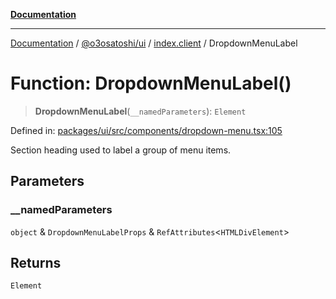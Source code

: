 [**Documentation**](../../../../README.md)

***

[Documentation](../../../../README.md) / [@o3osatoshi/ui](../../README.md) / [index.client](../README.md) / DropdownMenuLabel

# Function: DropdownMenuLabel()

> **DropdownMenuLabel**(`__namedParameters`): `Element`

Defined in: [packages/ui/src/components/dropdown-menu.tsx:105](https://github.com/o3osatoshi/experiment/blob/04dfa58df6e48824a200a24d77afef7ce464e1ae/packages/ui/src/components/dropdown-menu.tsx#L105)

Section heading used to label a group of menu items.

## Parameters

### \_\_namedParameters

`object` & `DropdownMenuLabelProps` & `RefAttributes`\<`HTMLDivElement`\>

## Returns

`Element`
